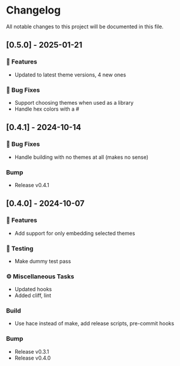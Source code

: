 # Changelog

All notable changes to this project will be documented in this file.

## [0.5.0] - 2025-01-21

### 🚀 Features

- Updated to latest theme versions, 4 new ones

### 🐛 Bug Fixes

- Support choosing themes when used as a library
- Handle hex colors with a #

## [0.4.1] - 2024-10-14

### 🐛 Bug Fixes

- Handle building with no themes at all (makes no sense)

### Bump

- Release v0.4.1

## [0.4.0] - 2024-10-07

### 🚀 Features

- Add support for only embedding selected themes

### 🧪 Testing

- Make dummy test pass

### ⚙️ Miscellaneous Tasks

- Updated hooks
- Added cliff, lint

### Build

- Use hace instead of make, add release scripts, pre-commit hooks

### Bump

- Release v0.3.1
- Release v0.4.0

<!-- generated by git-cliff -->
